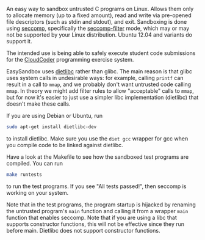 An easy way to sandbox untrusted C programs on Linux.
Allows them only to allocate memory (up to a fixed amount),
read and write via pre-opened file descriptors (such as stdin
and stdout), and exit.  Sandboxing is done using
[seccomp](http://lwn.net/Articles/332974/), specifically
the [seccomp-filter](http://lwn.net/Articles/494252/) mode,
which may or may not be supported by your Linux distribution.
Ubuntu 12.04 and variants do support it.

The intended use is being able to safely execute student
code submissions for the [CloudCoder](http://cloudcoder.org)
programming exercise system.

EasySandbox uses [dietlibc](http://www.fefe.de/dietlibc/)
rather than glibc.  The main reason is that glibc uses system
calls in undesirable ways: for example, calling `printf` can
result in a call to `mmap`, and we probably don't want untrusted
code calling `mmap`.  In theory we might add filter rules to
allow "acceptable" calls to `mmap`, but for now it's easier to
just use a simpler libc implementation (dietlibc) that doesn't make these
calls.

If you are using Debian or Ubuntu, run

```bash
sudo apt-get install dietlibc-dev
```

to install dietlibc.  Make sure you use the `diet gcc` wrapper for
gcc when you compile code to be linked against dietlibc.

Have a look at the Makefile to see how the sandboxed test programs are compiled.
You can run

```bash
make runtests
```

to run the test programs.  If you see "All tests passed!", then
seccomp is working on your system.

Note that in the test programs, the program startup is hijacked
by renaming the untrusted program's `main` function and calling
it from a wrapper `main` function that enables seccomp.
Note that if you are using a libc that supports constructor functions,
this will not be effective since they run before main.
Dietlibc does not support constructor functions.
